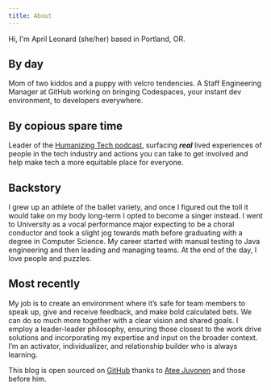 ```yaml
---
title: About
---
```


<re-img src="avatar-large.jpeg"></re-img>

Hi, I'm April Leonard (she/her) based in Portland, OR.

<h2>By day</h2>
Mom of two kiddos and a puppy with velcro tendencies.
A Staff Engineering Manager at GitHub working on bringing Codespaces, your instant dev environment, to developers everywhere.

## By copious spare time
Leader of the [Humanizing Tech podcast](https://www.pdxwit.org/podcast), surfacing ***real*** lived experiences of people in the tech industry and actions you can take to get involved and help make tech a more equitable place for everyone.

## Backstory
I grew up an athlete of the ballet variety, and once I figured out the toll it would take on my body long-term I opted to become a singer instead. I went to University as a vocal performance major expecting to be a choral conductor and took a slight jog towards math before graduating with a degree in Computer Science. My career started with manual testing to Java engineering and then leading and managing teams. At the end of the day, I love people and puzzles.

## Most recently
My job is to create an environment where it’s safe for team members to speak up, give and receive feedback, and make bold calculated bets. We can do so much more together with a clear vision and shared goals. I employ a leader-leader philosophy, ensuring those closest to the work drive solutions and incorporating my expertise and input on the broader context. I’m an activator, individualizer, and relationship builder who is always learning. 

This blog is open sourced on [GitHub](https://www.github.com/aprilla/blog/) thanks to [Atee Juvonen](https://github.com/baobabKoodaa/blog) and those before him.
<re-icons></re-icons>
